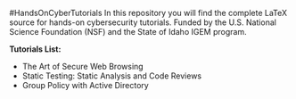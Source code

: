 #HandsOnCyberTutorials
In this repository you will find the complete LaTeX source for hands-on cybersecurity tutorials. Funded by the U.S. National Science Foundation (NSF) and the State of Idaho IGEM program.

**Tutorials List:**
* The Art of Secure Web Browsing 
* Static Testing: Static Analysis and Code Reviews 
* Group Policy with Active Directory 
